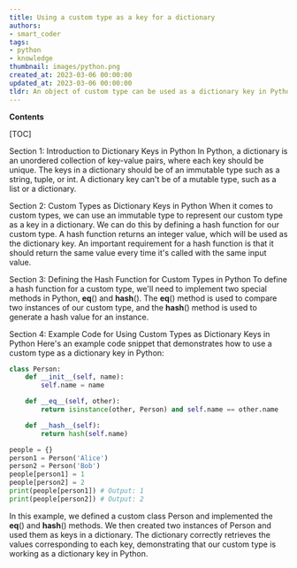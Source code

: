 ```yaml
---
title: Using a custom type as a key for a dictionary
authors:
- smart_coder
tags:
- python
- knowledge
thumbnail: images/python.png
created_at: 2023-03-06 00:00:00
updated_at: 2023-03-06 00:00:00
tldr: An object of custom type can be used as a dictionary key in Python, as long as it is hashable and has properly defined `\_\_hash\_\_()` and `\_\_eq\_\_()` methods.
---
```


**Contents**

[TOC]

Section 1: Introduction to Dictionary Keys in Python
In Python, a dictionary is an unordered collection of key-value pairs, where each key should be unique. The keys in a dictionary should be of an immutable type such as a string, tuple, or int. A dictionary key can't be of a mutable type, such as a list or a dictionary.

Section 2: Custom Types as Dictionary Keys in Python
When it comes to custom types, we can use an immutable type to represent our custom type as a key in a dictionary. We can do this by defining a hash function for our custom type. A hash function returns an integer value, which will be used as the dictionary key. An important requirement for a hash function is that it should return the same value every time it's called with the same input value.

Section 3: Defining the Hash Function for Custom Types in Python
To define a hash function for a custom type, we'll need to implement two special methods in Python, __eq__() and __hash__(). The __eq__() method is used to compare two instances of our custom type, and the __hash__() method is used to generate a hash value for an instance. 

Section 4: Example Code for Using Custom Types as Dictionary Keys in Python
Here's an example code snippet that demonstrates how to use a custom type as a dictionary key in Python:

```python
class Person:
    def __init__(self, name):
        self.name = name

    def __eq__(self, other):
        return isinstance(other, Person) and self.name == other.name

    def __hash__(self):
        return hash(self.name)

people = {}
person1 = Person('Alice')
person2 = Person('Bob')
people[person1] = 1
people[person2] = 2
print(people[person1]) # Output: 1
print(people[person2]) # Output: 2
```

In this example, we defined a custom class Person and implemented the __eq__() and __hash__() methods. We then created two instances of Person and used them as keys in a dictionary. The dictionary correctly retrieves the values corresponding to each key, demonstrating that our custom type is working as a dictionary key in Python.

